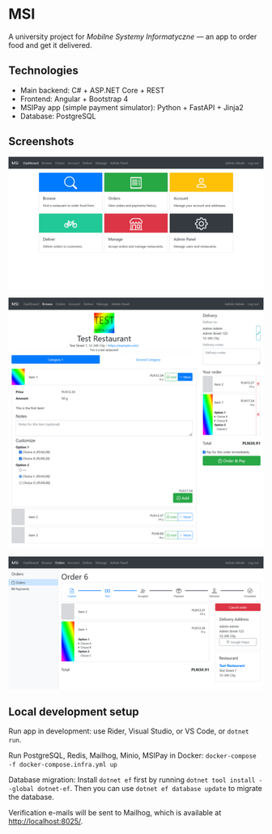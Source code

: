 MSI
===

A university project for *Mobilne Systemy Informatyczne* — an app to order food
and get it delivered.

Technologies
------------

* Main backend: C# + ASP.NET Core + REST
* Frontend: Angular + Bootstrap 4
* MSIPay app (simple payment simulator): Python + FastAPI + Jinja2
* Database: PostgreSQL

Screenshots
-----------

![Start screen](https://raw.githubusercontent.com/K-Wojciechowski/pwr-msi/master/screenshots/msi-start-screen.png)

![Menu (order creation)](https://raw.githubusercontent.com/K-Wojciechowski/pwr-msi/master/screenshots/msi-menu-ordering.png)

![Order details](https://raw.githubusercontent.com/K-Wojciechowski/pwr-msi/master/screenshots/msi-order-details.png)

Local development setup
-----------------------

Run app in development: use Rider, Visual Studio, or VS Code, or `dotnet run`.

Run PostgreSQL, Redis, Mailhog, Minio, MSIPay in Docker: `docker-compose -f docker-compose.infra.yml up`

Database migration: Install `dotnet ef` first by running `dotnet tool install
--global dotnet-ef`. Then you can use `dotnet ef database update` to migrate the
database.

Verification e-mails will be sent to Mailhog, which is available at <http://localhost:8025/>.
